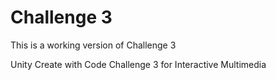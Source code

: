# Challenge 3

This is a working version of Challenge 3
 
Unity Create with Code Challenge 3 for Interactive Multimedia